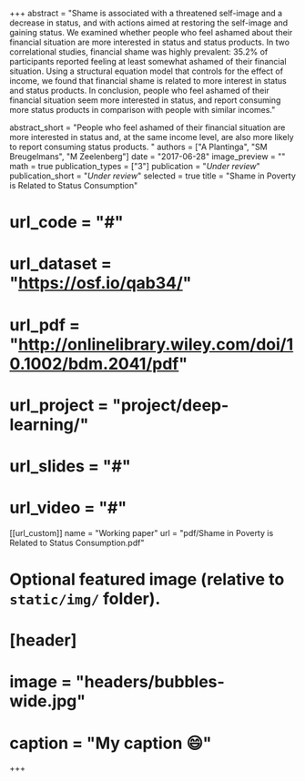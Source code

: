 +++
abstract = "Shame is associated with a threatened self-image and a decrease in status, and with actions aimed at restoring the self-image and gaining status. We examined whether people who feel ashamed about their financial situation are more interested in status and status products. In two correlational studies, financial shame was highly prevalent: 35.2% of participants reported feeling at least somewhat ashamed of their financial situation. Using a structural equation model that controls for the effect of income, we found that financial shame is related to more interest in status and status products. In conclusion, people who feel ashamed of their financial situation seem more interested in status, and report consuming more status products in comparison with people with similar incomes."

abstract_short = "People who feel ashamed of their financial situation are more interested in status and, at the same income level, are also more likely to report consuming status products. "
authors = ["A Plantinga", "SM Breugelmans", "M Zeelenberg"]
date = "2017-06-28"
image_preview = ""
math = true
publication_types = ["3"]
publication = "*Under review*"
publication_short = "*Under review*"
selected = true
title = "Shame in Poverty is Related to Status Consumption"
# url_code = "#"
# url_dataset = "https://osf.io/qab34/"
# url_pdf = "http://onlinelibrary.wiley.com/doi/10.1002/bdm.2041/pdf"
# url_project = "project/deep-learning/"
# url_slides = "#"
# url_video = "#"

[[url_custom]]
name = "Working paper"
url = "pdf/Shame in Poverty is Related to Status Consumption.pdf"

# Optional featured image (relative to `static/img/` folder).
# [header]
# image = "headers/bubbles-wide.jpg"
# caption = "My caption :smile:"

+++

<!-- More detail can easily be written here using *Markdown* and $\rm \LaTeX$ math code. -->
